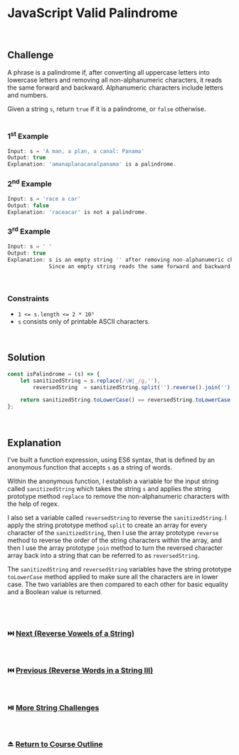 # JavaScript Valid Palindrome
<br/>

## Challenge

A phrase is a palindrome if, after converting all uppercase letters into lowercase letters and removing all non-alphanumeric characters, it reads the same forward and backward. Alphanumeric characters include letters and numbers.

Given a string `s`, return `true` if it is a palindrome, or `false` otherwise.
<br/>
<br/>

### 1<sup>st</sup> Example

```JavaScript
Input: s = 'A man, a plan, a canal: Panama'
Output: true
Explanation: 'amanaplanacanalpanama' is a palindrome.
```

### 2<sup>nd</sup> Example

```JavaScript
Input: s = 'race a car'
Output: false
Explanation: 'raceacar' is not a palindrome.
```

### 3<sup>rd</sup> Example

```JavaScript
Input: s = ' '
Output: true
Explanation: s is an empty string '' after removing non-alphanumeric characters.
             Since an empty string reads the same forward and backward, it is a palindrome.
```

<br/>

### Constraints

- `1 <= s.length <= 2 * 10⁵`
- `s` consists only of printable ASCII characters.

<br/>

## Solution

```JavaScript
const isPalindrome = (s) => {
    let sanitizedString = s.replace(/\W|_/g,''),
        reversedString  = sanitizedString.split('').reverse().join('');

    return sanitizedString.toLowerCase() == reversedString.toLowerCase();
};
```

<br/>

## Explanation

I've built a function expression, using ES6 syntax, that is defined by an anonymous function that accepts `s` as a string of words.
<br/>

Within the anonymous function, I establish a variable for the input string called `sanitizedString` which takes the string `s` and applies the string prototype method `replace` to remove the non-alphanumeric characters with the help of regex.
<br/>

I also set a variable called `reversedString` to reverse the `sanitizedString`. I apply the string prototype method `split` to create an array for every character of the `sanitizedString`, then I use the array prototype `reverse` method to reverse the order of the string characters within the array, and then I use the array prototype `join` method to turn the reversed character array back into a string that can be referred to as `reversedString`.
<br/>

The `sanitizedString` and `reversedString` variables have the string prototype `toLowerCase` method applied to make sure all the characters are in lower case. The two variables are then compared to each other for basic equality and a Boolean value is returned.
<br/>
<br/>
<br/>
<br/>

### :next_track_button: [Next (Reverse Vowels of a String)][Next]
<br/>

### :previous_track_button: [Previous (Reverse Words in a String III)][Previous]
<br/>

### :play_or_pause_button: [More String Challenges][More]
<br/>

### :eject_button: [Return to Course Outline][Return]
<br/>

[Next]: https://github.com/Superklok/JavaScriptStrings/blob/main/JavaScriptReverseVowelsOfAString.md
[Previous]: https://github.com/Superklok/JavaScriptStrings/blob/main/JavaScriptReverseWordsInAStringIII.md
[More]: https://github.com/Superklok/JavaScriptStrings/tree/main
[Return]: https://github.com/Superklok/LearnJavaScript